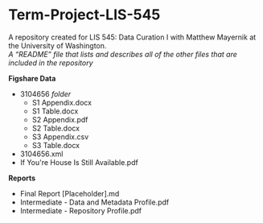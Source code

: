 # Term-Project-LIS-545
A repository created for LIS 545: Data Curation I with Matthew Mayernik at the University of Washington.    
*A “README” file that lists and describes all of the other files that are included in the repository*   
  
**Figshare Data**  
 * 3104656 *folder*  
    * S1 Appendix.docx  
    * S1 Table.docx  
    * S2 Appendix.pdf  
    * S2 Table.docx  
    * S3 Appendix.csv  
    * S3 Table.docx  
* 3104656.xml  
* If You're House Is Still Available.pdf  
  
**Reports**
* Final Report [Placeholder].md
* Intermediate - Data and Metadata Profile.pdf
* Intermediate - Repository Profile.pdf
